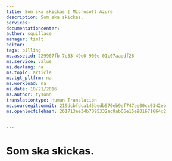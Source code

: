 ```yaml
---
title: Som ska skickas | Microsoft Azure
description: Som ska skickas.
services: 
documentationcenter: 
author: squillace
manager: timlt
editor: 
tags: billing
ms.assetid: 229907fb-7e33-49e0-900e-01c07aaedf26
ms.service: value
ms.devlang: na
ms.topic: article
ms.tgt_pltfrm: na
ms.workload: na
ms.date: 10/21/2016
ms.author: tysonn
translationtype: Human Translation
ms.sourcegitcommit: 219dcbfdca145bedb570eb9ef747ee00cc0342eb
ms.openlocfilehash: 261713ee34b7095332ac9ab66e15e901671664c2


---
```

# <a name="to-be-submitted"></a>Som ska skickas.



<!--HONumber=Nov16_HO4-->


